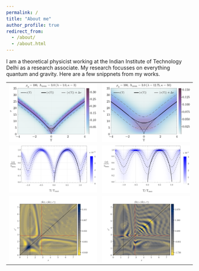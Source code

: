 ```yaml
---
permalink: /
title: "About me"
author_profile: true
redirect_from: 
  - /about/
  - /about.html
---
```


I am a theoretical physicist working at the Indian Institute of Technology Delhi as a research associate. My research focusses on everything quantum and gravity. Here are a few snippnets from my works.

<table>
  <tr>
    <td><img src="/images/QC1.png" width="300"/></td>
    <td><img src="/images/QC2.png" width="300"/></td>
  </tr>
  <tr>
    <td><img src="/images/QC3.png" width="300"/></td>
    <td><img src="/images/QC4.png" width="300"/></td>
  </tr>
  <tr>
    <td><img src="/images/contour_plot_A=5.0.png" width="300"/></td>
    <td><img src="/images/contour_plot_A=5.0_m.png" width="300"/></td>
  </tr>
</table>
